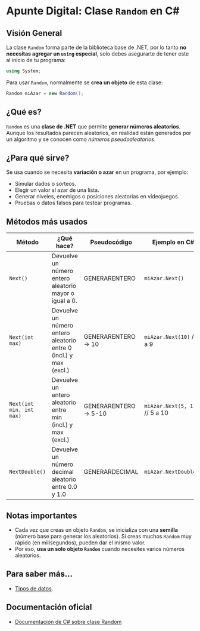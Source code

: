 # Apunte Digital: Clase `Random` en C\#

## Visión General

La clase `Random` forma parte de la biblioteca base de .NET, por lo tanto **no necesitas agregar un `using` especial**, solo debes asegurarte de tener este al inicio de tu programa:

```csharp
using System;
```

Para usar `Random`, normalmente se **crea un objeto** de esta clase:

```csharp
Random miAzar = new Random();
```

## ¿Qué es?

`Random` es una **clase de .NET** que permite **generar números aleatorios**. Aunque los resultados parecen aleatorios, en realidad están generados por un algoritmo y se conocen como *números pseudoaleatorios*.

## ¿Para qué sirve?

Se usa cuando se necesita **variación o azar** en un programa, por ejemplo:

* Simular dados o sorteos.
* Elegir un valor al azar de una lista.
* Generar niveles, enemigos o posiciones aleatorias en videojuegos.
* Pruebas o datos falsos para testear programas.

## Métodos más usados

| Método | ¿Qué hace? | Pseudocódigo | Ejemplo en C# |
| ------------------------ | ----------------------------------------------------------------- | ------------------------- | ------------------------------ |
| `Next()`                 | Devuelve un número entero aleatorio mayor o igual a 0.            | GENERARENTERO   | `miAzar.Next()`                |
| `Next(int max)`          | Devuelve un número entero aleatorio entre 0 (incl.) y max (excl.) | GENERARENTERO -> 10   | `miAzar.Next(10)` // 0 a 9     |
| `Next(int min, int max)` | Devuelve un entero aleatorio entre min (incl.) y max (excl.)      | GENERARENTERO -> 5-10 | `miAzar.Next(5, 11)` // 5 a 10 |
| `NextDouble()`           | Devuelve un número decimal aleatorio entre 0.0 y 1.0              | GENERARDECIMAL  | `miAzar.NextDouble()`          |

## Notas importantes

* Cada vez que creas un objeto `Random`, se inicializa con una **semilla** (número base para generar los aleatorios). Si creas muchos `Random` muy rápido (en milisegundos), pueden dar el mismo valor.
* Por eso, **usa un solo objeto `Random`** cuando necesites varios números aleatorios.

## Para saber más...

- [Tipos de datos](ApuntesDigitales/programacion/tiposDatos/tiposDatos.md).

## Documentación oficial

- [Documentación de C# sobre clase Random](https://learn.microsoft.com/es-es/dotnet/api/system.random?view=net-8.0)


